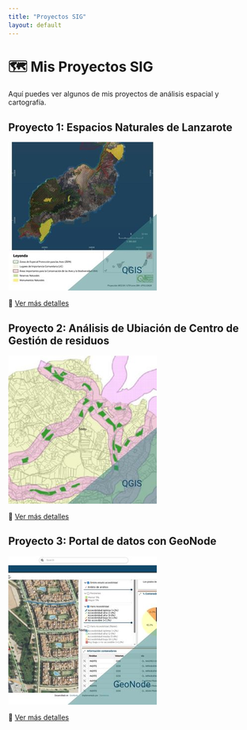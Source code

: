 ```yaml
---
title: "Proyectos SIG"
layout: default
---
```

# 🗺️ Mis Proyectos SIG

Aquí puedes ver algunos de mis proyectos de análisis espacial y cartografía.

## Proyecto 1: Espacios Naturales de Lanzarote
![Mapa Vegetación](proyectos/imagenes/Miniatura/proyecto1.jpg)

📌 [Ver más detalles](proyectos/proyecto1)

## Proyecto 2: Análisis de Ubiación de Centro de Gestión de residuos
![Impacto Ambiental](proyectos/imagenes/Miniatura/proyecto2.jpg)

📌 [Ver más detalles](proyectos/proyecto2)

## Proyecto 3: Portal de datos con GeoNode
![Datos Espaciales](proyectos/imagenes/Miniatura/proyecto3.jpg)

📌 [Ver más detalles](proyectos/proyecto3)
